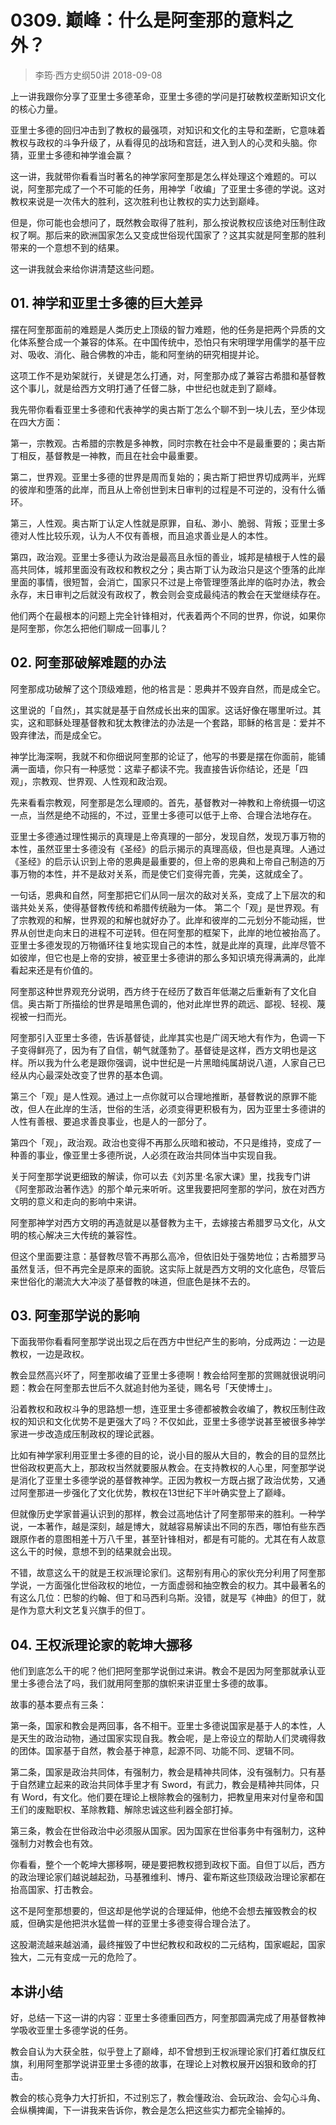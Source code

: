 # 0309. 巅峰：什么是阿奎那的意料之外？
> 李筠·西方史纲50讲
2018-09-08

上一讲我跟你分享了亚里士多德革命，亚里士多德的学问是打破教权垄断知识文化的核心力量。

亚里士多德的回归冲击到了教权的最强项，对知识和文化的主导和垄断，它意味着教权与政权的斗争升级了，从看得见的战场和宫廷，进入到人的心灵和头脑。你猜，亚里士多德和神学谁会赢？

这一讲，我就带你看看当时著名的神学家阿奎那是怎么样处理这个难题的。可以说，阿奎那完成了一个不可能的任务，用神学「收编」了亚里士多德的学说。这对教权来说是一次伟大的胜利，这次胜利也让教权的实力达到巅峰。

但是，你可能也会想问了，既然教会取得了胜利，那么按说教权应该绝对压制住政权了啊。那后来的欧洲国家怎么又变成世俗现代国家了？这其实就是阿奎那的胜利带来的一个意想不到的结果。

这一讲我就会来给你讲清楚这些问题。

## 01. 神学和亚里士多德的巨大差异

摆在阿奎那面前的难题是人类历史上顶级的智力难题，他的任务是把两个异质的文化体系整合成一个兼容的体系。在中国传统中，恐怕只有宋明理学用儒学的基干应对、吸收、消化、融合佛教的冲击，能和阿奎纳的研究相提并论。

这项工作不是劝架就行，关键是怎么打通，对，阿奎那办成了兼容古希腊和基督教这个事儿，就是给西方文明打通了任督二脉，中世纪也就走到了巅峰。

我先带你看看亚里士多德和代表神学的奥古斯丁怎么个聊不到一块儿去，至少体现在四大方面：

第一，宗教观。古希腊的宗教是多神教，同时宗教在社会中不是最重要的；奥古斯丁相反，基督教是一神教，而且在社会中最重要。

第二，世界观。亚里士多德的世界是周而复始的；奥古斯丁把世界切成两半，光辉的彼岸和堕落的此岸，而且从上帝创世到末日审判的过程是不可逆的，没有什么循环。

第三，人性观。奥古斯丁认定人性就是原罪，自私、渺小、脆弱、背叛；亚里士多德对人性比较乐观，认为人不仅有善根，而且追求善业是人的本性。

第四，政治观。亚里士多德认为政治是最高且永恒的善业，城邦是植根于人性的最高共同体，城邦里面没有政权和教权之分；奥古斯丁认为政治只是这个堕落的此岸里面的事情，很短暂，会消亡，国家只不过是上帝管理堕落此岸的临时办法，教会永存，末日审判之后就没有政权了，教会则会变成最纯洁的教会在天堂继续存在。

他们两个在最根本的问题上完全针锋相对，代表着两个不同的世界，你说，如果你是阿奎那，你怎么把他们聊成一回事儿？

## 02. 阿奎那破解难题的办法

阿奎那成功破解了这个顶级难题，他的格言是：恩典并不毁弃自然，而是成全它。

这里说的「自然」，其实就是基于自然成长出来的国家。这话好像在哪里听过。其实，这和耶稣处理基督教和犹太教律法的办法是一个套路，耶稣的格言是：爱并不毁弃律法，而是成全它。

神学比海深啊，我就不和你细说阿奎那的论证了，他写的书要是摆在你面前，能铺满一面墙，你只有一种感觉：这辈子都读不完。我直接告诉你结论，还是「四观」，宗教观、世界观、人性观和政治观。

先来看看宗教观，阿奎那是怎么理顺的。首先，基督教对一神教和上帝统摄一切这一点，当然是绝不动摇的，不过，亚里士多德可以低于上帝、合理合法地存在。

亚里士多德通过理性揭示的真理是上帝真理的一部分，发现自然，发现万事万物的本性，虽然亚里士多德没有《圣经》的启示揭示的真理高级，但也是真理。人通过《圣经》的启示认识到上帝的恩典是最重要的，但上帝的恩典和上帝自己制造的万事万物的本性，并不是敌对关系，而是使它们变得完善，完美，这就成全了。

一句话，恩典和自然，阿奎那把它们从同一层次的敌对关系，变成了上下层次的和谐共处关系，使得基督教传统和希腊传统融为一体。
第二个「观」是世界观。有了宗教观的和解，世界观的和解也就好办了。此岸和彼岸的二元划分不能动摇，世界从创世走向末日的进程不可逆转。但在阿奎那的框架下，此岸的地位被抬高了。亚里士多德发现的万物循环往复地实现自己的本性，就是此岸的真理，此岸尽管不如彼岸，但它也是上帝的安排，被亚里士多德讲的那么多知识填充得满满的，此岸看起来还是有价值的。

阿奎那这种世界观充分说明，西方终于在经历了数百年低潮之后重新有了文化自信。奥古斯丁所描绘的世界是暗黑色调的，他对此岸世界的疏远、鄙视、轻视、蔑视被一扫而光。

阿奎那引入亚里士多德，告诉基督徒，此岸其实也是广阔天地大有作为，色调一下子变得鲜亮了，因为有了自信，朝气就蓬勃了。基督徒是这样，西方文明也是这样。所以我为什么老是跟你强调，说中世纪是一片黑暗纯属胡说八道，人家自己已经从内心最深处改变了世界的基本色调。

第三个「观」是人性观。通过上一点你就可以合理地推断，基督教说的原罪不能改，但人在此岸的生活，世俗的生活，必须变得更积极有为，因为亚里士多德讲的人性有善根、要追求善良事业，也是人的一部分了。

第四个「观」，政治观。政治也变得不再那么灰暗和被动，不只是维持，变成了一种善的事业，像亚里士多德所说，人必须在政治共同体当中实现自我。

关于阿奎那学说更细致的解读，你可以去《刘苏里·名家大课》里，找我专门讲《阿奎那政治著作选》的那个单元来听听。这里我要把阿奎那的学问，放在对西方文明的意义和走向的影响中来讲。

阿奎那神学对西方文明的再造就是以基督教为主干，去嫁接古希腊罗马文化，从文明的核心解决三大传统的兼容性。

但这个里面要注意：基督教尽管不再那么高冷，但依旧处于强势地位；古希腊罗马虽然复活，但不再完全是原来的面貌。这实际上就是西方文明的文化底色，尽管后来世俗化的潮流大大冲淡了基督教的味道，但底色是抹不去的。

## 03. 阿奎那学说的影响

下面我带你看看阿奎那学说出现之后在西方中世纪产生的影响，分成两边：一边是教权，一边是政权。

教会显然高兴坏了，阿奎那收编了亚里士多德啊！教会给阿奎那的赏赐就很说明问题：教会在阿奎那去世后不久就追封他为圣徒，赐名号「天使博士」。

沿着教权和政权斗争的思路想一想，连亚里士多德都被教会收编了，教权压制住政权的知识和文化优势不是更强大了吗？不仅如此，亚里士多德学说甚至被很多神学家进一步改造成压制政权的理论武器。

比如有神学家利用亚里士多德的目的论，说小目的服从大目的，教会的目的显然比世俗政权更高大上，那政权当然就要服从教会。在支持教权的人心里，阿奎那学说是消化了亚里士多德学说的基督教神学。正因为教权一方既占据了政治优势，又通过阿奎那进一步强化了文化优势，教权在13世纪下半叶确实登上了巅峰。

但就像历史学家普遍认识到的那样，教会过高地估计了阿奎那带来的胜利。一种学说，一本著作，越是深刻，越是博大，就越容易解读出不同的东西，哪怕有些东西跟原作者的意图相差十万八千里，甚至针锋相对，都是有可能的。尤其在有人故意这么干的时候，意想不到的结果就会出现。

不错，故意这么干的就是王权派理论家们。这帮别有用心的家伙充分利用了阿奎那学说，一方面强化世俗政权的地位，一方面虚弱和抽空教会的权力。其中最著名的有这么几位：巴黎的约翰、但丁和马西利乌斯。没错，就是写《神曲》的但丁，就是作为意大利文艺复兴旗手的但丁。

## 04. 王权派理论家的乾坤大挪移

他们到底怎么干的呢？他们把阿奎那学说倒过来讲。教会不是因为阿奎那就承认亚里士多德合法了吗，我们就用阿奎那的旗帜来讲亚里士多德的故事。

故事的基本要点有三条：

第一条，国家和教会是两回事，各不相干。亚里士多德说国家是基于人的本性，人是天生的政治动物，通过国家实现自我。教会呢，是上帝设立的帮助人们灵魂得救的团体。国家基于自然，教会基于神意，起源不同、功能不同、逻辑不同。

第二条，国家是政治共同体，有强制力，教会是精神共同体，没有强制力。只有基于自然建立起来的政治共同体手里才有 Sword，有武力，教会是精神共同体，只有 Word，有文化。他们要在理论上根除教会的强制力，把教皇用来对付皇帝和国王们的废黜职权、革除教籍、解除忠诚这些利器全部打掉。

第三条，教会在世俗政治中必须服从国家。因为国家在世俗事务中有强制力，这种强制力对教会也有效。

你看看，整个一个乾坤大挪移啊，硬是要把教权摁到政权下面。自但丁以后，西方的政治理论家们越说越起劲，马基雅维利、博丹、霍布斯这些顶级政治理论家都在抬高国家、打击教会。

这不是阿奎那想要的，但这却是他学说的合理延伸，他绝不会想去摧毁教会的权威，但确实是他把洪水猛兽一样的亚里士多德变得合理合法了。

这股潮流越来越汹涌，最终摧毁了中世纪教权和政权的二元结构，国家崛起，国家独大，二元有变成一元的危险了。

## 本讲小结

好，总结一下这一讲的内容：亚里士多德重回西方，阿奎那圆满完成了用基督教神学吸收亚里士多德学说的任务。

教会自认为大获全胜，似乎登上了巅峰，却不曾想到王权派理论家们打着红旗反红旗，利用阿奎那学说讲亚里士多德的故事，在理论上对教权展开凶狠和致命的打击。

教会的核心竞争力大打折扣，不过别忘了，教会懂政治、会玩政治、会勾心斗角、会纵横捭阖，下一讲我来告诉你，教会是怎么把这些实力都完全输掉的。


